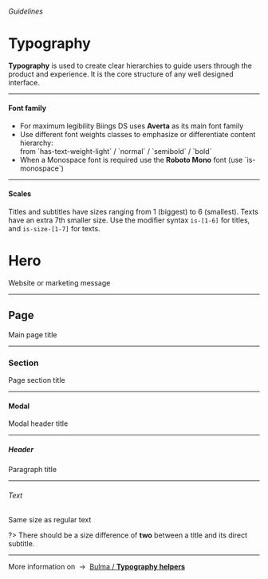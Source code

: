 <h6 class="subtitle is-5 has-text-grey has-text-weight-semibold">Guidelines</h6><h1 class="title is-1 has-text-weight-bold">Typography</h1>
<p class="subtitle is-5">
    <strong>Typography</strong> is used to create clear hierarchies to guide users through the product and experience. It is the core structure of any well designed interface.
</p>

<hr class="is-large is-visible">

<h4 class="title is-4">Font family</h4>

<ul class="list">
    <li>For maximum legibility Biings DS uses <strong>Averta</strong> as its main font family</li>
    <li>Use different font weights classes to emphasize or differentiate content hierarchy:<br>from `has-text-weight-light` / `normal` / `semibold` / `bold`</li>
    <li>When a Monospace font is required use the <strong class="has-text-monospace">Roboto Mono</strong> font (use `is-monospace`)</li>
</ul>

<hr class="is-large is-visible">

<h4 class="title is-4 is-spaced">Scales</h4>

Titles and subtitles have sizes ranging from 1 (biggest) to 6 (smallest). Texts have an extra 7th smaller size. Use the modifier syntax `is-[1-6]` for titles, and `is-size-[1-7]` for texts.

<div class="box is-large">
    <h1 class="title is-1">Hero</h1><div class="subtitle is-3 has-text-grey">Website or marketing message</div>
    <hr class="is-smaller">
    <h2 class="title is-2">Page</h2><div class="subtitle is-4 has-text-grey">Main page title</div>
    <hr class="is-smaller">
    <h3 class="title is-3">Section</h3><div class="subtitle is-5 has-text-grey">Page section title</div>
    <hr class="is-smaller">
    <h4 class="title is-4">Modal</h4><div class="subtitle is-6 has-text-grey">Modal header title</div>
    <hr class="is-smaller">
    <h5 class="title is-5">Header</h5><div class="subtitle is-6 has-text-grey">Paragraph title</div>
    <hr class="is-smaller">
    <h6 class="title is-6">Text</h6><div class="subtitle is-size-7 has-text-grey">Same size as regular text</div>
</div>

?> There should be a size difference of <strong>two</strong> between a title and its direct subtitle.

<hr>

<div class="box is-bordered">
    More information on &nbsp;→&nbsp; <a href="http://bulma.io/documentation/modifiers/typography-helpers/" target="blank">Bulma / <strong>Typography helpers</strong></a>
</div>